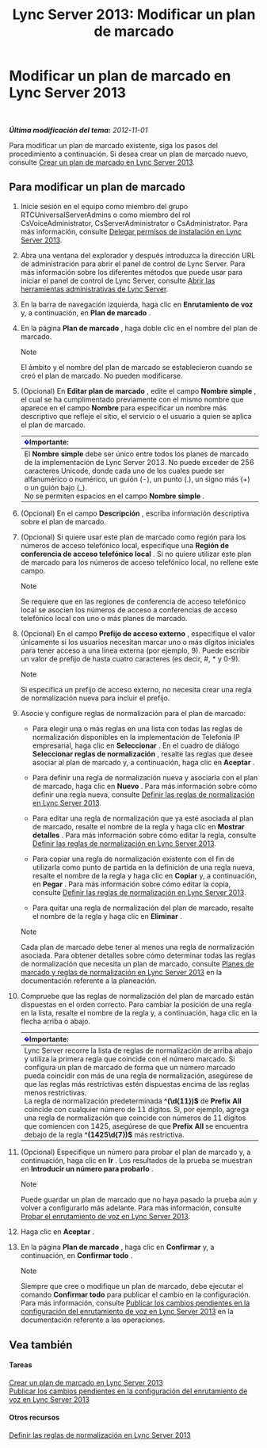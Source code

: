 ﻿---
title: 'Lync Server 2013: Modificar un plan de marcado'
TOCTitle: Modificar un plan de marcado
ms:assetid: a91f02df-cf60-40cf-82fe-e0342c118b91
ms:mtpsurl: https://technet.microsoft.com/es-es/library/Gg412797(v=OCS.15)
ms:contentKeyID: 48276271
ms.date: 01/07/2017
mtps_version: v=OCS.15
ms.translationtype: HT
---

# Modificar un plan de marcado en Lync Server 2013

 

_**Última modificación del tema:** 2012-11-01_

Para modificar un plan de marcado existente, siga los pasos del procedimiento a continuación. Si desea crear un plan de marcado nuevo, consulte [Crear un plan de marcado en Lync Server 2013](lync-server-2013-create-a-dial-plan.md).

## Para modificar un plan de marcado

1.  Inicie sesión en el equipo como miembro del grupo RTCUniversalServerAdmins o como miembro del rol CsVoiceAdministrator, CsServerAdministrator o CsAdministrator. Para más información, consulte [Delegar permisos de instalación en Lync Server 2013](lync-server-2013-delegate-setup-permissions.md).

2.  Abra una ventana del explorador y después introduzca la dirección URL de administración para abrir el panel de control de Lync Server. Para más información sobre los diferentes métodos que puede usar para iniciar el panel de control de Lync Server, consulte [Abrir las herramientas administrativas de Lync Server](lync-server-2013-open-lync-server-administrative-tools.md).

3.  En la barra de navegación izquierda, haga clic en **Enrutamiento de voz** y, a continuación, en **Plan de marcado** .

4.  En la página **Plan de marcado** , haga doble clic en el nombre del plan de marcado.
    

    > [!NOTE]
    > El ámbito y el nombre del plan de marcado se establecieron cuando se creó el plan de marcado. No pueden modificarse.



5.  (Opcional) En **Editar plan de marcado** , edite el campo **Nombre simple** , el cual se ha cumplimentado previamente con el mismo nombre que aparece en el campo **Nombre** para especificar un nombre más descriptivo que refleje el sitio, el servicio o el usuario a quien se aplica el plan de marcado.
    
    <table>
    <thead>
    <tr class="header">
    <th><img src="images/Gg425917.important(OCS.15).gif" title="important" alt="important" />Importante:</th>
    </tr>
    </thead>
    <tbody>
    <tr class="odd">
    <td>El <strong>Nombre simple</strong> debe ser único entre todos los planes de marcado de la implementación de Lync Server 2013. No puede exceder de 256 caracteres Unicode, donde cada uno de los cuales puede ser alfanumérico o numérico, un guión (-), un punto (.), un signo más (+) o un guión bajo (_).<br />
    No se permiten espacios en el campo <strong>Nombre simple</strong> .</td>
    </tr>
    </tbody>
    </table>


6.  (Opcional) En el campo **Descripción** , escriba información descriptiva sobre el plan de marcado.

7.  (Opcional) Si quiere usar este plan de marcado como región para los números de acceso telefónico local, especifique una **Región de conferencia de acceso telefónico local** . Si no quiere utilizar este plan de marcado para los números de acceso telefónico local, no rellene este campo.
    

    > [!NOTE]
    > Se requiere que en las regiones de conferencia de acceso telefónico local se asocien los números de acceso a conferencias de acceso telefónico local con uno o más planes de marcado.



8.  (Opcional) En el campo **Prefijo de acceso externo** , especifique el valor únicamente si los usuarios necesitan marcar uno o más dígitos iniciales para tener acceso a una línea externa (por ejemplo, 9). Puede escribir un valor de prefijo de hasta cuatro caracteres (es decir, \#, \* y 0-9).
    

    > [!NOTE]
    > Si especifica un prefijo de acceso externo, no necesita crear una regla de normalización nueva para incluir el prefijo.



9.  Asocie y configure reglas de normalización para el plan de marcado:
    
      - Para elegir una o más reglas en una lista con todas las reglas de normalización disponibles en la implementación de Telefonía IP empresarial, haga clic en **Seleccionar** . En el cuadro de diálogo **Seleccionar reglas de normalización** , resalte las reglas que desee asociar al plan de marcado y, a continuación, haga clic en **Aceptar** .
    
      - Para definir una regla de normalización nueva y asociarla con el plan de marcado, haga clic en **Nuevo** . Para más información sobre cómo definir una regla nueva, consulte [Definir las reglas de normalización en Lync Server 2013](lync-server-2013-defining-normalization-rules.md).
    
      - Para editar una regla de normalización que ya esté asociada al plan de marcado, resalte el nombre de la regla y haga clic en **Mostrar detalles** . Para más información sobre cómo editar la regla, consulte [Definir las reglas de normalización en Lync Server 2013](lync-server-2013-defining-normalization-rules.md).
    
      - Para copiar una regla de normalización existente con el fin de utilizarla como punto de partida en la definición de una regla nueva, resalte el nombre de la regla y haga clic en **Copiar** y, a continuación, en **Pegar** . Para más información sobre cómo editar la copia, consulte [Definir las reglas de normalización en Lync Server 2013](lync-server-2013-defining-normalization-rules.md).
    
      - Para quitar una regla de normalización del plan de marcado, resalte el nombre de la regla y haga clic en **Eliminar** .
    

    > [!NOTE]
    > Cada plan de marcado debe tener al menos una regla de normalización asociada. Para obtener detalles sobre cómo determinar todas las reglas de normalización que necesita un plan de marcado, consulte <A href="lync-server-2013-dial-plans-and-normalization-rules.md">Planes de marcado y reglas de normalización en Lync Server 2013</A> en la documentación referente a la planeación.



10. Compruebe que las reglas de normalización del plan de marcado están dispuestas en el orden correcto. Para cambiar la posición de una regla en la lista, resalte el nombre de la regla y, a continuación, haga clic en la flecha arriba o abajo.
    
    <table>
    <thead>
    <tr class="header">
    <th><img src="images/Gg425917.important(OCS.15).gif" title="important" alt="important" />Importante:</th>
    </tr>
    </thead>
    <tbody>
    <tr class="odd">
    <td>Lync Server recorre la lista de reglas de normalización de arriba abajo y utiliza la primera regla que coincide con el número marcado. Si configura un plan de marcado de forma que un número marcado pueda coincidir con más de una regla de normalización, asegúrese de que las reglas más restrictivas estén dispuestas encima de las reglas menos restrictivas.<br />
    La regla de normalización predeterminada <strong>^(\d{11})$</strong> de <strong>Prefix All</strong> coincide con cualquier número de 11 dígitos. Si, por ejemplo, agrega una regla de normalización que coincide con números de 11 dígitos que comiencen con 1425, asegúrese de que <strong>Prefix All</strong> se encuentra debajo de la regla <strong>^(1425\d{7})$</strong> más restrictiva.</td>
    </tr>
    </tbody>
    </table>


11. (Opcional) Especifique un número para probar el plan de marcado y, a continuación, haga clic en **Ir** . Los resultados de la prueba se muestran en **Introducir un número para probarlo** .
    

    > [!NOTE]
    > Puede guardar un plan de marcado que no haya pasado la prueba aún y volver a configurarlo más adelante. Para más información, consulte <A href="lync-server-2013-test-voice-routing.md">Probar el enrutamiento de voz en Lync Server 2013</A>.



12. Haga clic en **Aceptar** .

13. En la página **Plan de marcado** , haga clic en **Confirmar** y, a continuación, en **Confirmar todo** .
    

    > [!NOTE]
    > Siempre que cree o modifique un plan de marcado, debe ejecutar el comando <STRONG>Confirmar todo</STRONG> para publicar el cambio en la configuración. Para más información, consulte <A href="lync-server-2013-publish-pending-changes-to-the-voice-routing-configuration.md">Publicar los cambios pendientes en la configuración del enrutamiento de voz en Lync Server 2013</A> en la documentación referente a las operaciones.



## Vea también

#### Tareas

[Crear un plan de marcado en Lync Server 2013](lync-server-2013-create-a-dial-plan.md)  
[Publicar los cambios pendientes en la configuración del enrutamiento de voz en Lync Server 2013](lync-server-2013-publish-pending-changes-to-the-voice-routing-configuration.md)  

#### Otros recursos

[Definir las reglas de normalización en Lync Server 2013](lync-server-2013-defining-normalization-rules.md)

